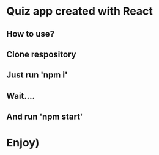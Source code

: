 # Quiz app created with React

## How to use?

## Clone respository

## Just run 'npm i'
## Wait....
## And run 'npm start'

# Enjoy)
